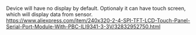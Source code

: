 Device will have no display by default.
Optionaly it can have touch screen, which will display data from sensor.
https://www.aliexpress.com/item/240x320-2-4-SPI-TFT-LCD-Touch-Panel-Serial-Port-Module-With-PBC-ILI9341-3-3V/32832952750.html
